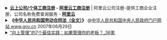 
<details>
    <summary>
     <b><a href="https://gs.aliyun.com/product/gongshang">云上公司/个体工商注册</a> - 
     <a href="https://gs.aliyun.com/">阿里云工商注册</a></b> | 
     阿里云公司注册-提供工商企业注册，公司名称免费查询服务 - 
     <b><a href="https://www.aliyun.com/">阿里云</a></b>
     </summary> <br />
>    &nbsp; <a href="https://gs.aliyun.com/product/gongshang" title="【阿里云】还不抓紧时间注册？仅需￥9.9, 云上公司/个体工商注册 + 刻章费">【阿里云】还不抓紧时间注册？仅需￥9.9, 云上公司/个体工商注册 + 刻章费 </a><br /><br />
   <table> 
       <tr> 
         <td>
         <a href="https://gs.aliyun.com/product/gongshang"><img src="https://raw.githubusercontent.com/taoste/Hello-World/master/eBook/%E4%BC%81%E4%B8%9A%E8%BF%90%E8%90%A5%E4%B8%8E%E7%AE%A1%E7%90%86/2020aliyun.png" /></a>
        </td> 
          <td>
           <a href="#">&nbsp;</a> 
          </td>
      </tr> 
    </table> 
</details>

 
<details>
    <summary>
     <b> 《<a href="http://www.gov.cn/jrzg/2007-06/29/content_667720.htm">中华人民共和国劳动合同法（全文）</a>》</b> 
     @<a href="http://www.gov.cn/">中华人民共和国中央人民政府门户网站 www.gov.cn</a> 2007年06月29日
     </summary> 
   <table> 
       <tr> 
             <td><br />
              <a href="http://www.gov.cn/zhengce/content/2019-11/21/content_5454164.htm">国务院办公厅关于2020年部分节假日安排的通知（国办发明电〔2019〕16号）</a>_政府信息公开专栏                </td> 
             <td><br />
              <a href="http://www.gov.cn/xinwen/2019-11/21/content_5454242.htm">五一休5天，十一休8天，一图看懂2020年放假安排！</a>_图解图表_中国政府网 
            </td>
      </tr> 
    </table> 
</details>
 

<details>
    <summary>
     <a href="https://www.36kr.com/p/867638776886665">“向上管理”的7个最佳实践：如果管理你的老板？_36氪</a>
     </summary> <br />      
>     向上管理，即在工作中为了让公司、上司以及自己取得更好的结果而下意识地配合上级一起工作的过程。<br /><br />
>     <b>向上管理，不仅能让上级对你的工作更加认可，也有助于你在职场中进一步自我提升。</b><br /><br />
>     鲁斯马尼埃写道：“<b>也许最应该掌握的技能，就是去学会如何成为真正的帮手。毕竟，向上管理并不等同于拍马屁。</b>”<br /><br />
   <table> 
       <tr> 
           <td>
            <a href="https://www.36kr.com/p/867638776886665">【“<b>向上管理</b>”的7种<b>最佳实践</b>】</a><br />
            针对如何有效地学习向上管理这个问题，你可以通过以下7种最佳实践方法:<br /><br />
        1.在“过量”和“不够”之间找到合理的平衡<br />
        2.沟通交流方式一定要尽量保持简洁<br />
        3.分享重要的好消息<br />
        4.诚实谨慎地分享坏消息<br />
        5.较劲一定要分清场合<br />
        6.避免抱怨和批评其他员工<br />
        7.归类整理所有重要信息
        </td> 
         <td>          
        <a href="https://www.36kr.com/p/867638776886665">【<b>不懂得</b>向上管理的<b>潜在风险</b>】</a><br />
          管理者可能会因为信息流中的缺陷而做出错误的决策。其中，主要的缺陷包括以下这5种情况:<br /><br />
          1.员工可能会扭曲事实以博得喜爱。<br />
          2.员工可能会遗漏关键的信息。<br />
          3.初入职场的新员工可能会散播错误或未经证实的谣言。<br />
          4.员工可能会在某件事情上意气用事。<br />
          5.员工可能会误解某个信息，并进一步分享这一误解信息。<br />
        </td>
      </tr> 
    </table> 
</details>




